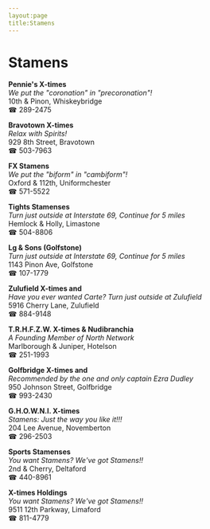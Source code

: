 ```yaml
---
layout:page
title:Stamens
---
```

# Stamens

**Pennie's X-times**  
_We put the "coronation" in "precoronation"!_  
10th & Pinon, Whiskeybridge  
☎ 289-2475



**Bravotown X-times**  
_Relax with Spirits!_  
929 8th Street, Bravotown  
☎ 503-7963



**FX Stamens**  
_We put the "biform" in "cambiform"!_  
Oxford & 112th, Uniformchester  
☎ 571-5522



**Tights Stamenses**  
_Turn just outside at Interstate 69, Continue for 5 miles_  
Hemlock & Holly, Limastone  
☎ 504-8806



**Lg & Sons (Golfstone)**  
_Turn just outside at Interstate 69, Continue for 5 miles_  
1143 Pinon Ave, Golfstone  
☎ 107-1779



**Zulufield X-times and**  
_Have you ever wanted Carte? 
Turn just outside at Zulufield_  
5916 Cherry Lane, Zulufield  
☎ 884-9148



**T.R.H.F.Z.W. X-times & Nudibranchia**  
_A Founding Member of North Network_  
Marlborough & Juniper, Hotelson  
☎ 251-1993



**Golfbridge X-times and**  
_Recommended by the one and only captain Ezra Dudley_  
950 Johnson Street, Golfbridge  
☎ 993-2430



**G.H.O.W.N.I. X-times**  
_Stamens: Just the way you like it!!!_  
204 Lee Avenue, Novemberton  
☎ 296-2503



**Sports Stamenses**  
_You want Stamens? We've got Stamens!!_  
2nd & Cherry, Deltaford  
☎ 440-8961



**X-times Holdings**  
_You want Stamens? We've got Stamens!!_  
9511 12th Parkway, Limaford  
☎ 811-4779



